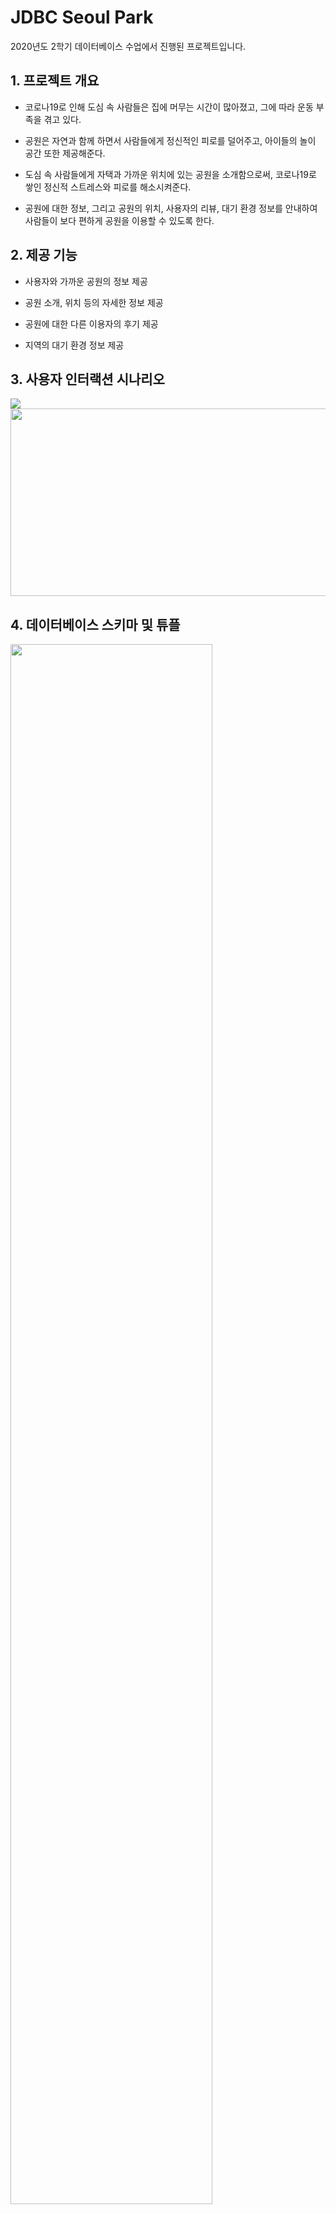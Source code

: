 # JDBC Seoul Park

2020년도 2학기 데이터베이스 수업에서 진행된 프로젝트입니다.

## 1. 프로젝트 개요

* 코로나19로 인해 도심 속 사람들은 집에 머무는 시간이 많아졌고, 그에 따라 운동 부족을 겪고 있다.

* 공원은 자연과 함께 하면서 사람들에게 정신적인 피로를 덜어주고, 아이들의 놀이 공간 또한 제공해준다.

* 도심 속 사람들에게 자택과 가까운 위치에 있는 공원을 소개함으로써, 코로나19로 쌓인 정신적 스트레스와 피로를 해소시켜준다.

* 공원에 대한 정보, 그리고 공원의 위치, 사용자의 리뷰, 대기 환경 정보를 안내하여 사람들이 보다 편하게 공원을 이용할 수 있도록 한다.

## 2. 제공 기능

* 사용자와 가까운 공원의 정보 제공

* 공원 소개, 위치 등의 자세한 정보 제공 

* 공원에 대한 다른 이용자의 후기 제공

* 지역의 대기 환경 정보 제공

## 3. 사용자 인터랙션 시나리오
<img src="https://user-images.githubusercontent.com/75024316/102731986-ba90f580-437c-11eb-8819-806b32cd05d7.PNG" >
<img src="https://user-images.githubusercontent.com/75024316/102732006-caa8d500-437c-11eb-9699-9783a2326e46.PNG" width="600" height="300" >

## 4. 데이터베이스 스키마 및 튜플
<img src="https://user-images.githubusercontent.com/75024316/102732498-3ccde980-437e-11eb-8579-a949dc2e4863.png" width="80%" height="80%" >

## 5. 시스템 구조
<img src="https://user-images.githubusercontent.com/75024316/102732815-08a6f880-437f-11eb-994c-d08d2dd4df4c.png" width="80%" height="80%" >

## 6. 개발 환경
* Java, PostgreSQL

## 7. Reference
* 공공 데이터 링크 1 : http://data.seoul.go.kr/dataList/OA-394/S/1/datasetView.do

* 공공 데이터 링크 2 : http://data.seoul.go.kr/dataList/OA-1200/S/1/datasetView.do
